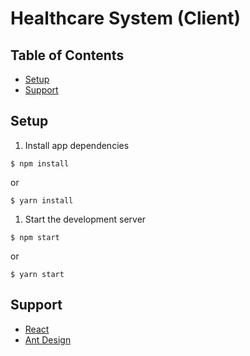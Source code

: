# Healthcare System (Client) <!-- omit in toc -->

## Table of Contents <!-- omit in toc -->
- [Setup ](#setup-)
- [Support ](#support-)

## Setup <a id="setup"></a>
1. Install app dependencies
```
$ npm install
```
or
```
$ yarn install
```

1. Start the development server
```
$ npm start
```
or
```
$ yarn start
```

## Support <a id="support"></a>
* [React](https://react.dev/)
* [Ant Design](https://ant.design/)
